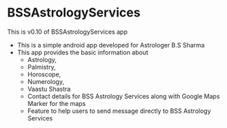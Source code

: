 # BSSAstrologyServices
This is v0.10 of BSSAstrologyServices app

- This is a simple android app developed for Astrologer B.S Sharma 
- This app provides the basic information about 
    - Astrology, 
    - Palmistry, 
    - Horoscope,
    - Numerology,
    - Vaastu Shastra
    - Contact details for BSS Astrology Services along with Google Maps Marker for the maps
    - Feature to help users to send message directly to BSS Astrology Services
